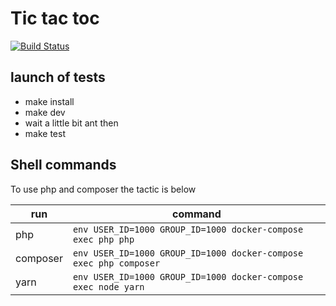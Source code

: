 # Tic tac toc

[![Build Status](https://travis-ci.com/Fildus/tic-tac-toc.svg?token=uqFBxs9PK4pBaEJy1YJd&branch=master)](https://travis-ci.com/Fildus/tic-tac-toc)

## launch of tests
* make install
* make dev
* wait a little bit ant then
* make test

## Shell commands
To use php and composer the tactic is below

|run|command|
|---|---|
|php|`env USER_ID=1000 GROUP_ID=1000 docker-compose exec php php`|
|composer|`env USER_ID=1000 GROUP_ID=1000 docker-compose exec php composer`|
|yarn|`env USER_ID=1000 GROUP_ID=1000 docker-compose exec node yarn`|
